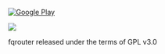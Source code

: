 [![Google Play](http://developer.android.com/images/brand/en_generic_rgb_wo_45.png)](https://play.google.com/store/apps/details?id=fq.router2)

<a href="http://www.jetbrains.com/idea/">
<img src="http://www.jetbrains.com/idea/opensource/img/all/banners/idea125x37_blue.gif"/>
</a>

fqrouter released under the terms of GPL v3.0


